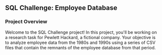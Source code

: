 ## SQL Challenge: Employee Database

### Project Overview
Welcome to the SQL Challenge project! In this project, you'll be working on a research task for Pewlett Hackard, a fictional company. Your objective is to analyze employee data from the 1980s and 1990s using a series of CSV files that contain the remnants of the employee database from that period.
